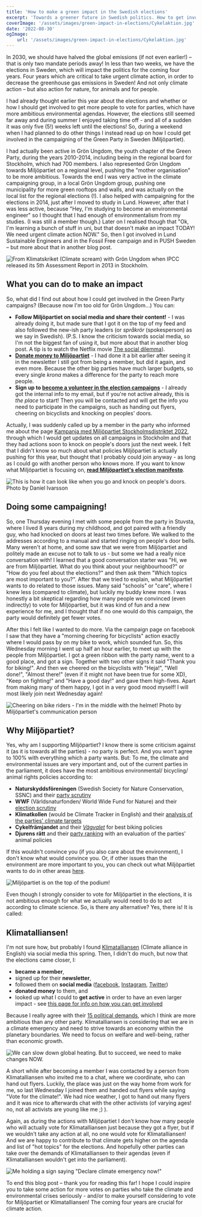 ```yaml
---
title: 'How to make a green impact in the Swedish elections'
excerpt: 'Towards a greener future in Swedish politics. How to get involved, how to show your support and personal experiences.'
coverImage: '/assets/images/green-impact-in-elections/Cykelaktion.jpg'
date: '2022-08-30'
ogImage:
    url: '/assets/images/green-impact-in-elections/Cykelaktion.jpg'
---
```


In 2030, we should have halved the global emissions (if not even earlier!) – that is only two mandate periods away! In less than two weeks, we have the elections in Sweden, which will impact the politics for the coming four years. Four years which are critical to take urgent climate action, in order to decrease the greenhouse gas emissions in Sweden! And not only climate action – but also action for nature, for animals and for people.

I had already thought earlier this year about the elections and whether or how I should get involved to get more people to vote for parties, which have more ambitious environmental agendas. However, the elections still seemed far away and during summer I enjoyed taking time off - and all of a sudden it was only five (5!) weeks left until the elections! So, during a weekend when I had planned to do other things I instead read up on how I could get involved in the campaigning of the Green Party in Sweden (Miljöpartiet).

I had actually been active in Grön Ungdom, the youth chapter of the Green Party, during the years 2010-2014, including being in the regional board for Stockholm, which had 700 members. I also represented Grön Ungdom towards Miljöpartiet on a regional level, pushing the "mother organisation" to be more ambitious. Towards the end I was very active in the climate campaigning group, in a local Grön Ungdom group, pushing one municipality for more green rooftops and walls, and was actually on the local list for the regional elections (!). I also helped with campaigning for the elections in 2014, just after I moved to study in Lund. However, after that I was less active, because "Hey, I'm studying to become an environmental engineer" so I thought that I had enough of environmentalism from my studies. (I was still a member though.) Later on I realised though that "Ok, I'm learning a bunch of stuff in uni, but that doesn't make an impact TODAY! We need urgent climate action NOW." So, then I got involved in Lund Sustainable Engineers and in the Fossil Free campaign and in PUSH Sweden – but more about that in another blog post.

![From Klimatskriket (Climate scream) with Grön Ungdom when IPCC released its 5th Assessment Report in 2013 in Stockholm.](/assets/images/green-impact-in-elections/Klimatskrik-med-Gron-Ungdom.jpg)

## What you can do to make an impact
So, what did I find out about how I could get involved in the Green Party campaigns? (Because now I'm too old for Grön Ungdom...) You can:

- **Follow Miljöpartiet on social media and share their content!** - I was already doing it, but made sure that I got it on the top of my feed and also followed the new-ish party leaders (or _språkrör_ (spokesperson) as we say in Swedish). (P.S. I know the criticism towards social media, so I'm not the biggest fan of using it, but more about that in another blog post. A tip is to watch the Netflix movie [The social dilemma](https://www.thesocialdilemma.com/)).
- [**Donate money to Miljöpartiet**](https://www.mp.se/ge-en-gava/) - I had done it a bit earlier after seeing it in the newsletter I still got from being a member, but did it again, and even more. Because the other big parties have much larger budgets, so every single *krona* makes a difference for the party to reach more people.
- **Sign up to [become a volunteer in the election campaigns](https://agera.mp.se/bli-volontar-i-valrorelsen)** - I already got the internal info to my email, but if you're not active already, this is *the place* to start! Then you will be contacted and will get the info you need to participate in the campaigns, such as handing out flyers, cheering on bicyclists and knocking on peoples' doors.

Actually, I was suddenly called up by a member in the party who informed me about the page [Kampanja med Miljöpartiet Stockholmsdistriktet 2022](https://www.facebook.com/miljopartietkampanj), through which I would get updates on all campaigns in Stockholm and that they had actions soon to knock on people's doors just the next week. I felt that I didn't know so much about what policies Miljöpartiet is actually pushing for this year, but thought that I probably could join anyway - as long as I could go with another person who knows more. If you want to know what Miljöpartiet is focusing on, **[read Miljöpartiet's election manifesto](https://www.mp.se/valmanifest2022/)**.

![This is how it can look like when you go and knock on people's doors. Photo by Daniel Ivarsson](/assets/images/green-impact-in-elections/Knacka-dorr.png)

## Doing some campaigning!
So, one Thursday evening I met with some people from the party in Stuvsta, where I lived 8 years during my childhood, and got paired with a friendly guy, who had knocked on doors at least two times before. We walked to the addresses according to a manual and started ringing on people's door bells. Many weren't at home, and some saw that we were from Miljöpartiet and politely made an excuse not to talk to us - but some we had a really nice conversation with! I learned that a good conversation starter was "Hi, we are from Miljöpartiet. What do you think about your neighbourhood?" or "How do you feel about the elections?" and then ask them "Which topics are most important to you?". After that we tried to explain, what Miljöpartiet wants to do related to those issues. Many said "schools" or "care", where I knew less (compared to climate), but luckily my buddy knew more. I was honestly a bit skeptical regarding how many people we convinced (even indirectly) to vote for Miljöpartiet, but it was kind of fun and a new experience for me, and I thought that if no one would do this campaign, the party would definitely get fewer votes.

After this I felt like I wanted to do more. Via the campaign page on facebook I saw that they have a "morning cheering for bicyclists" action exactly where I would pass by on my bike to work, which sounded fun. So, this Wednesday morning I went up half an hour earlier, to meet up with the people from Miljöpartiet. I got a green ribbon with the party name, went to a good place, and got a sign. Together with two other signs it said "Thank you for biking!". And then we cheered on the bicyclists with "Heja!", "Well done!", "Almost there!" (even if it might not have been true for some XD), "Keep on fighting!" and "Have a good day!" and gave them high-fives. Apart from making many of them happy, I got in a very good mood myself! I will most likely join next Wednesday again!

![Cheering on bike riders - I'm in the middle with the helmet! Photo by Miljöpartiet's communication person](/assets/images/green-impact-in-elections/Cykelaktion.jpg)

## Why Miljöpartiet?
Yes, why am I supporting Miljöpartiet? I know there is some criticism against it (as it is towards all the parties) - no party is perfect. And you won't agree to 100% with everything which a party wants. But: To me, the climate and environmental issues are very important and, out of the current parties in the parliament, it does have the most ambitious environmental/ bicycling/ animal rights policies according to:

- **Naturskyddsföreningen** (Swedish Society for Nature Conservation, SSNC) and their [party scrutiny](https://www.naturskyddsforeningen.se/artiklar/granskning-vilka-partier-har-varit-bast-och-samst-for-miljon/)
- **WWF** (Världsnaturfonden/ World Wide Fund for Nature) and their [election scrutiny](https://www.wwf.se/wwfs-valgransking-2022/)
- **Klimatkollen** (would be Climate Tracker in English) and their [analysis of the parties' climate targets](https://klimatkollen.se/partier)
- **Cykelfrämjandet** and their _[Vägvalet](https://cykelframjandet.se/nyheter/2022/08/22/vagvalet-2022/)_ for best biking policies
- **Djurens rätt** and their [party ranking](https://www.djurensratt.se/val2022/partiranking) with an evaluation of the parties' animal policies

If this wouldn't convince you (if you also care about the environment), I don't know what would convince you. Or, if other issues than the environment are more important to you, you can check out what Miljöpartiet wants to do in other areas [here](https://www.mp.se/valmanifest2022/).

![Miljöpartiet is on the top of the podium!](/assets/images/green-impact-in-elections/Naturskyddsforeningens-granskningsresultat.png)

Even though I strongly consider to vote for Miljöpartiet in the elections, it is not ambitious enough for what we actually would need to do to act according to climate science. So, is there any alternative? Yes, there is! It is called:

## Klimatalliansen!
I'm not sure how, but probably I found [Klimatalliansen](https://klimatalliansen.nu/) (Climate alliance in English) via social media this spring. Then, I didn't do much, but now that the elections came closer, I:
- **became a member**,
- signed up for their **newsletter**,
- followed them on **social media** ([facebook](https://www.facebook.com/Klimatalliansen), [Instagram](http://instagram.com/klimatalliansen), [Twitter](http://twitter.com/klimatalliansen))
- **donated money** to them, and
- looked up what I could to **get active** in order to have an even larger impact - see [this page for info on how you can get involved](https://klimatalliansen.nu/engagera-dig/)

Because I really agree with their [15 political demands](https://klimatalliansen.nu/var-politik-15-krav/), which I think are more ambitious than any other party. Klimatalliansen is considering that we are in a climate emergency and need to strive towards an economy within the planetary boundaries. We need to focus on welfare and well-being, rather than economic growth.

![We can slow down global heating. But to succeed, we need to make changes NOW.](/assets/images/green-impact-in-elections/Klimatalliansen)

A short while after becoming a member I was contacted by a person from Klimatalliansen who invited me to a chat, where we coordinate, who can hand out flyers. Luckily, the place was just on the way home from work for me, so last Wednesday I joined them and handed out flyers while saying "Vote for the climate!". We had nice weather, I got to hand out many flyers and it was nice to afterwards chat with the other activists (of varying ages! no, not all activists are young like me ;) ).

Again, as during the actions with Miljöpartiet I don't know how many people who will actually vote for Klimatalliansen just because they got a flyer, but if we wouldn't take any action at all, no one would vote for Klimatalliansen! And we are happy to contribute to that climate gets higher on the agenda and list of "hot topics" for the elections. And hopefully other parties can take over the demands of Klimatalliansen to their agendas (even if Klimatalliansen wouldn't get into the parliament).

![Me holding a sign saying "Declare climate emergency now!"](/assets/images/green-impact-in-elections/Utlys-klimatnodlage.jpg)

To end this blog post – thank you for reading this far! I hope I could inspire you to take some action for more votes on parties who take the climate and environmental crises seriously - and/or to make yourself considering to vote for Miljöpartiet or Klimatalliansen! The coming four years are crucial for climate action.